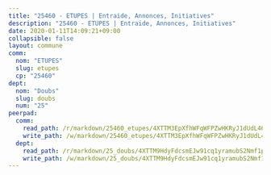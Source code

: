 ```yaml
---
title: "25460 - ETUPES | Entraide, Annonces, Initiatives"
description: "25460 - ETUPES | Entraide, Annonces, Initiatives"
date: 2020-01-11T14:09:21+09:00
collapsible: false
layout: commune
comm:
  nom: "ETUPES"
  slug: etupes
  cp: "25460"
dept:
  nom: "Doubs"
  slug: doubs
  num: "25"
peerpad:
  comm:
    read_path: /r/markdown/25460_etupes/4XTTM3EpXfhWFqWFPZwHKRyJ1dUdL46kHFsB1xrRmD17xDzDg
    write_path: /w/markdown/25460_etupes/4XTTM3EpXfhWFqWFPZwHKRyJ1dUdL46kHFsB1xrRmD17xDzDg-K3TgUDL4UABgwTHTapz4sTqnVMGHS55cebdh25KMn4dZFjDVG1wd1RFANBWwn3VFPdsnszj5898CSZgKt8d5wnSPXX3zAsBPDNd6vDYEYe1sDdnHziS93zwpX2SMYi4ZtPpQ6swQ
  dept:
    read_path: /r/markdown/25_doubs/4XTTM9HdyFdcsmEJw91cq1yramubS2Nmf1ps2s84xcMxY74Zv
    write_path: /w/markdown/25_doubs/4XTTM9HdyFdcsmEJw91cq1yramubS2Nmf1ps2s84xcMxY74Zv-K3TgURza6A4QY75MscA2g52nUX9tjMQaHW9mgBSgyRKNNp3M6gkaXA9iDDtpbSx22mTSZbQLYS1izbwsznz8e9u5BERCmGKxZ379xV2nAaDe1bGyxrjytc7G1EcbGtknRFYQ1Lxp
---
```


